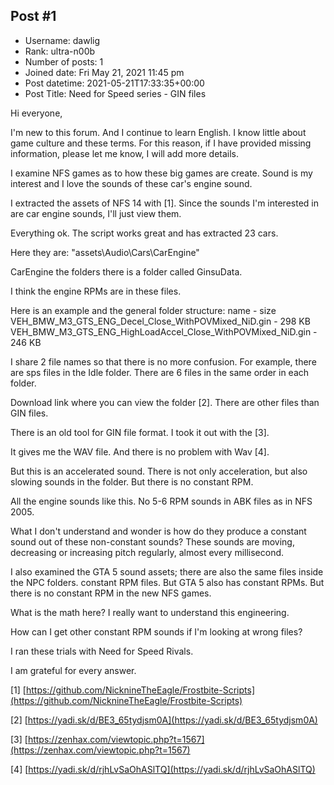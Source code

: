 ## Post #1
- Username: dawlig
- Rank: ultra-n00b
- Number of posts: 1
- Joined date: Fri May 21, 2021 11:45 pm
- Post datetime: 2021-05-21T17:33:35+00:00
- Post Title: Need for Speed series - GIN files

Hi everyone,

I'm new to this forum. And I continue to learn English. I know little about game culture and these terms. For this reason, if I have provided missing information, please let me know, I will add more details.

I examine NFS games as to how these big games are create. Sound is my interest and I love the sounds of these car's engine sound.

I extracted the assets of NFS 14 with [1].
Since the sounds I'm interested in are car engine sounds, I'll just view them.

Everything ok. The script works great and has extracted 23 cars.

Here they are: "assets\Audio\Cars\CarEngine"

CarEngine the folders there is a folder called GinsuData.

I think the engine RPMs are in these files.

Here is an example and the general folder structure:
name - size
VEH_BMW_M3_GTS_ENG_Decel_Close_WithPOVMixed_NiD.gin - 298 KB
VEH_BMW_M3_GTS_ENG_HighLoadAccel_Close_WithPOVMixed_NiD.gin - 246 KB

I share 2 file names so that there is no more confusion. For example, there are sps files in the Idle folder.
There are 6 files in the same order in each folder.

Download link where you can view the folder [2]. There are other files than GIN files. 

There is an old tool for GIN file format. I took it out with the [3].

It gives me the WAV file. And there is no problem with Wav [4].

But this is an accelerated sound. There is not only acceleration, but also slowing sounds in the folder. But there is no constant RPM.

All the engine sounds like this. No 5-6 RPM sounds in ABK files as in NFS 2005.

What I don't understand and wonder is how do they produce a constant sound out of these non-constant sounds? These sounds are moving, decreasing or increasing pitch regularly, almost every millisecond.

I also examined the GTA 5 sound assets; there are also the same files inside the NPC folders. constant RPM files. But GTA 5 also has constant RPMs.
But there is no constant RPM in the new NFS games.

What is the math here? I really want to understand this engineering.

How can I get other constant RPM sounds if I'm looking at wrong files?


I ran these trials with Need for Speed ​​Rivals.

I am grateful for every answer.

[1] [https://github.com/NicknineTheEagle/Frostbite-Scripts](https://github.com/NicknineTheEagle/Frostbite-Scripts)

[2] [https://yadi.sk/d/BE3_65tydjsm0A](https://yadi.sk/d/BE3_65tydjsm0A)

[3] [https://zenhax.com/viewtopic.php?t=1567](https://zenhax.com/viewtopic.php?t=1567)

[4] [https://yadi.sk/d/rjhLvSaOhASlTQ](https://yadi.sk/d/rjhLvSaOhASlTQ)

